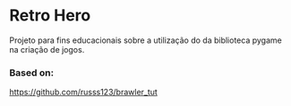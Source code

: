 # Retro Hero
Projeto para fins educacionais sobre a utilização do da biblioteca pygame na criação de jogos.


### Based on:
https://github.com/russs123/brawler_tut
